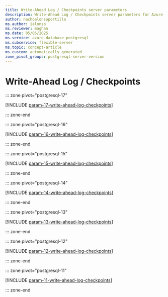 ```yaml
---
title: Write-Ahead Log / Checkpoints server parameters
description: Write-Ahead Log / Checkpoints server parameters for Azure Database for PostgreSQL flexible server.
author: nachoalonsoportillo
ms.author: ialonso
ms.reviewer: maghan
ms.date: 05/05/2025
ms.service: azure-database-postgresql
ms.subservice: flexible-server
ms.topic: concept-article
ms.custom: automatically generated
zone_pivot_groups: postgresql-server-version
---
```

# Write-Ahead Log / Checkpoints


::: zone pivot="postgresql-17"

[!INCLUDE [param-17-write-ahead-log-checkpoints](./includes/param-17-write-ahead-log-checkpoints.md)]

::: zone-end


::: zone pivot="postgresql-16"

[!INCLUDE [param-16-write-ahead-log-checkpoints](./includes/param-16-write-ahead-log-checkpoints.md)]

::: zone-end


::: zone pivot="postgresql-15"

[!INCLUDE [param-15-write-ahead-log-checkpoints](./includes/param-15-write-ahead-log-checkpoints.md)]

::: zone-end


::: zone pivot="postgresql-14"

[!INCLUDE [param-14-write-ahead-log-checkpoints](./includes/param-14-write-ahead-log-checkpoints.md)]

::: zone-end


::: zone pivot="postgresql-13"

[!INCLUDE [param-13-write-ahead-log-checkpoints](./includes/param-13-write-ahead-log-checkpoints.md)]

::: zone-end


::: zone pivot="postgresql-12"

[!INCLUDE [param-12-write-ahead-log-checkpoints](./includes/param-12-write-ahead-log-checkpoints.md)]

::: zone-end


::: zone pivot="postgresql-11"

[!INCLUDE [param-11-write-ahead-log-checkpoints](./includes/param-11-write-ahead-log-checkpoints.md)]

::: zone-end



